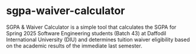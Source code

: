 # sgpa-waiver-calculator
SGPA & Waiver Calculator is a simple tool that calculates the SGPA for Spring 2025 Software Engineering students (Batch 43) at Daffodil International University (DIU) and determines tuition waiver eligibility based on the academic results of the immediate last semester.
